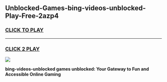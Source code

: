 
## Unblocked-Games-bing-videos-unblocked-Play-Free-2azp4
<h3>
<a href="https://premium76.site?title=bing-videos-unblocked&ref=21A">CLICK TO PLAY</a></h3>
<hr>

<h3>
<a href="https://premium76.site?title=bing-videos-unblocked&ref=21A">CLICK 2 PLAY</a>
  
</h3>

<a href="https://premium76.site?title=bing-videos-unblocked&ref=21A"><img src="https://clearcache.store/games.png"></a>


**bing-videos-unblocked games unblocked: Your Gateway to Fun and Accessible Online Gaming**
